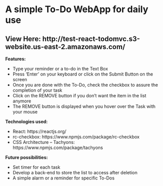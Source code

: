 <h1>A simple To-Do WebApp for daily use</h1>

<h2>View Here: http://test-react-todomvc.s3-website.us-east-2.amazonaws.com/</h2>

<b>Features:</b>
<ul>
<li>Type your reminder or a to-do in the Text Box</li>

<li>Press ‘Enter’ on your keyboard or click on the Submit Button on the screen</li>

<li>Once you are done with the To-Do, check the checkbox to assure the completion of your task</li>

<li>Click on the REMOVE button if you don’t want the item in the list anymore
	<li>
		The REMOVE button is displayed when you hover over the Task with your mouse
	</li>
</li>
</ul>

<b>Technologies used:</b>
<ul>
<li>React: https://reactjs.org/</li>

<li>rc-checkbox: https://www.npmjs.com/package/rc-checkbox</li>

<li>CSS Architecture – Tachyons: https://www.npmjs.com/package/tachyons</li>
</ul>

<b>Future possibilities:</b>
<ul>
<li>Set timer for each task</li>

<li>Develop a back-end to store the list to access after deletion</li>

<li>A simple alarm or a reminder for specific To-Dos</li>
</ul>

